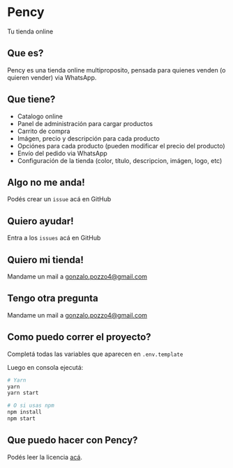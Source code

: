 # Pency
Tu tienda online

## Que es?
Pency es una tienda online multiproposito, pensada para quienes venden (o quieren vender) via WhatsApp.

## Que tiene?
* Catalogo online
* Panel de administración para cargar productos
* Carrito de compra
* Imágen, precio y descripción para cada producto
* Opciónes para cada producto (pueden modificar el precio del producto)
* Envío del pedido via WhatsApp
* Configuración de la tienda (color, título, descripcion, imágen, logo, etc)

## Algo no me anda!
Podés crear un `issue` acá en GitHub

## Quiero ayudar!
Entra a los `issues` acá en GitHub

## Quiero mi tienda!
Mandame un mail a gonzalo.pozzo4@gmail.com

## Tengo otra pregunta
Mandame un mail a gonzalo.pozzo4@gmail.com

## Como puedo correr el proyecto?
Completá todas las variables que aparecen en `.env.template`

Luego en consola ejecutá:
```bash
# Yarn
yarn
yarn start

# O si usas npm
npm install
npm start
```

## Que puedo hacer con Pency?
Podés leer la licencia [acá](./LICENSE.md).
